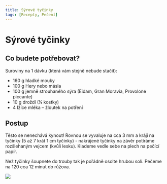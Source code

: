 ```yaml
---
title: Sýrové tyčinky
tags: [Recepty, Pečení]
---
```


# Sýrové tyčinky

## Co budete potřebovat?

Suroviny na 1 dávku (která vám stejně nebude stačit):

- 160 g hladké mouky
- 100 g Hery nebo másla
- 100 g jemně strouhaného sýra (Eidam, Gran Moravia, Provolone piccante)
- 10 g droždí (¼ kostky)
- 4 lžíce mléka
– žloutek na potření

## Postup

Těsto se nenechává kynout! Rovnou se vyvaluje na cca 3 mm a krájí na tyčinky
(5 až 7 krát 1 cm tyčinky) - nakrájené tyčinky na závěr potíráme rozšlehaným vejcem
(kvůli lesku). Klademe vedle sebe na plech na pečící papír.

Než tyčinky šoupnete do trouby tak je pořádně osolte hrubou solí.
Pečeme na 120 cca 12 minut do růžova.

![](/ostatni/syrove-tycinky.jpgg)